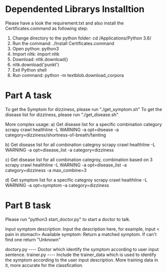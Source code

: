Dependented Librarys Installtion
================================
Please have a look the requirement.txt and also install the Certificates.command as following step:

1. Change directory to the python folder: cd /Applications/Python 3.6/
2. Run the command: ./Install Certificates.command
3. Open python: python3
4. Import nltk: import nltk
5. Download: nltk.download()
6. nltk.download('punkt')
7. Exit Python shell
8. Run command: python -m textblob.download_corpora


Part A task
===========
To get the Symptom for dizziness, please run "./get_symptom.sh"
To get the disease list for dizziness, please run "./get_disease.sh"

More complex usage:
a) Get disease list for a specific combination category
scrapy crawl healthline -L WARNING -a opt=disease -a category=dizziness/shortness-of-breath/fainting

b) Get disease list for all combination categroy
scrapy crawl healthline -L WARNING -a opt=disease_list -a category=dizziness

c) Get disease list for all combination categroy, combination based on 3
scrapy crawl healthline -L WARNING -a opt=disease_list -a category=dizziness -a max_combine=3

d) Get symptom list for a specific categroy
scrapy crawl healthline -L WARNING -a opt=symptom -a category=dizziness

Part B task
===========
Please run "python3 start_doctor.py" to start a doctor to talk.

Input symptom description: Input the description here, for example, input < pain in stomach>
Available symptom: Return a matched symptom. If can't find one return "Unknown"

doctory.py  ---- Doctor which identify the symptom according to user input sentence.
trainer.py  ---- Include the trainer_data which is used to identify the symptom according to the user input description. More training data in it, more accurate for the classfication.
